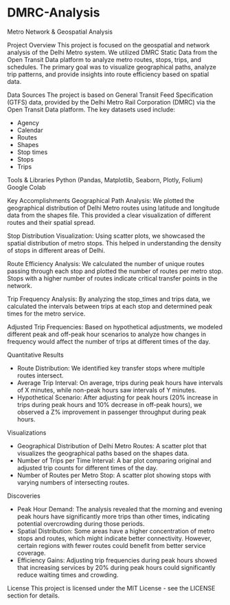 # DMRC-Analysis
Metro Network &amp; Geospatial Analysis

Project Overview
This project is focused on the geospatial and network analysis of the Delhi Metro system. We utilized DMRC Static Data from the Open Transit Data platform to analyze metro routes, stops, trips, and schedules. The primary goal was to visualize geographical paths, analyze trip patterns, and provide insights into route efficiency based on spatial data.

Data Sources
The project is based on General Transit Feed Specification (GTFS) data, provided by the Delhi Metro Rail Corporation (DMRC) via the Open Transit Data platform. The key datasets used include:

- Agency
- Calendar
- Routes
- Shapes
- Stop times
- Stops
- Trips

Tools & Libraries
Python (Pandas, Matplotlib, Seaborn, Plotly, Folium)
Google Colab

Key Accomplishments
Geographical Path Analysis: We plotted the geographical distribution of Delhi Metro routes using latitude and longitude data from the shapes file. This provided a clear visualization of different routes and their spatial spread.

Stop Distribution Visualization: Using scatter plots, we showcased the spatial distribution of metro stops. This helped in understanding the density of stops in different areas of Delhi.

Route Efficiency Analysis: We calculated the number of unique routes passing through each stop and plotted the number of routes per metro stop. Stops with a higher number of routes indicate critical transfer points in the network.

Trip Frequency Analysis: By analyzing the stop_times and trips data, we calculated the intervals between trips at each stop and determined peak times for the metro service.

Adjusted Trip Frequencies: Based on hypothetical adjustments, we modeled different peak and off-peak hour scenarios to analyze how changes in frequency would affect the number of trips at different times of the day.

Quantitative Results
- Route Distribution: We identified key transfer stops where multiple routes intersect.
- Average Trip Interval: On average, trips during peak hours have intervals of X minutes, while non-peak hours saw intervals of Y minutes.
- Hypothetical Scenario: After adjusting for peak hours (20% increase in trips during peak hours and 10% decrease in off-peak hours), we observed a Z% improvement in passenger throughput during peak hours.

Visualizations
- Geographical Distribution of Delhi Metro Routes: A scatter plot that visualizes the geographical paths based on the shapes data.
- Number of Trips per Time Interval: A bar plot comparing original and adjusted trip counts for different times of the day.
- Number of Routes per Metro Stop: A scatter plot showing stops with varying numbers of intersecting routes.

Discoveries
- Peak Hour Demand: The analysis revealed that the morning and evening peak hours have significantly more trips than other times, indicating potential overcrowding during those periods.
- Spatial Distribution: Some areas have a higher concentration of metro stops and routes, which might indicate better connectivity. However, certain regions with fewer routes could benefit from better service coverage.
- Efficiency Gains: Adjusting trip frequencies during peak hours showed that increasing services by 20% during peak hours could significantly reduce waiting times and crowding.

License
This project is licensed under the MIT License - see the LICENSE section for details.
